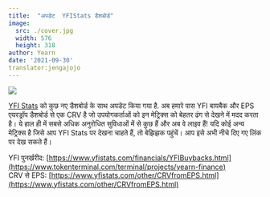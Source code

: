 ```yaml
---
title:  "अपडेट  YFIStats डैशबोर्ड"
image:
  src: ./cover.jpg
  width: 576
  height: 318
author: Yearn
date: '2021-09-30'
translator:jengajojo
---
```


![](/_posts/_announcements/updated-YFIstats-dashboards/1.jpg?w=1280&h=707)

[YFI Stats](https://www.yfistats.com/) को कुछ नए डैशबोर्ड के साथ अपडेट किया गया है. अब हमारे पास YFI बायबैक और EPS एयरड्रॉप डैशबोर्ड से एक CRV है जो उपयोगकर्ताओं को इन मेट्रिक्स को बेहतर ढंग से देखने में मदद करता है। ये हाल ही में सबसे अधिक अनुरोधित सुविधाओं में से कुछ हैं और अब वे लाइव हैं! यदि कोई अन्य मेट्रिक्स है जिसे आप YFI Stats पर देखना चाहते हैं, तो बेझिझक पहुंचें। आप इसे अभी नीचे दिए गए लिंक पर देख सकते हैं।

YFI पुनर्खरीद: [https://www.yfistats.com/financials/YFIBuybacks.html](https://www.tokenterminal.com/terminal/projects/yearn-finance) <br>
CRV से EPS: [https://www.yfistats.com/other/CRVfromEPS.html](https://www.yfistats.com/other/CRVfromEPS.html)
